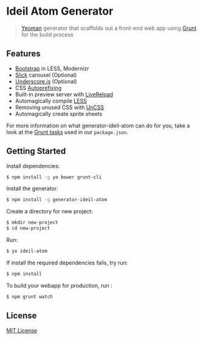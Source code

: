 # Ideil Atom Generator
> [Yeoman](http://yeoman.io/) generator that scaffolds out a front-end web app using [Grunt](http://gruntjs.com/) for the build process

## Features
- [Bootstrap](http://getbootstrap.com/) in LESS, Modernizr
- [Slick](https://github.com/kenwheeler/slick/) carousel (Optional)
- [Underscore.js](http://underscorejs.org/) (Optional)
- CSS [Autoprefixing](https://github.com/postcss/autoprefixer/) 
- Built-in preview server with [LiveReload](http://livereload.com/)
- Automagically compile [LESS](http://lesscss.org/)
- Removing unused CSS with [UnCSS](https://github.com/giakki/uncss)
- Automagically create sprite sheets

For more information on what generator-ideil-atom can do for you, take a look at the [Grunt tasks](https://github.com/ideil/generator-ideil-atom/blob/master/generators/app/templates/_package.json) used in our `package.json`.

## Getting Started
Install dependencies:
```sh
$ npm install -g yo bower grunt-cli
```
Install the generator:
```sh
$ npm install -g generator-ideil-atom
```
Create a directory for new project:
```sh
$ mkdir new-project
$ cd new-project
```
Run:
```sh
$ yo ideil-atom
```
If install the required dependencies fails, try run:
```sh
$ npm install
```
To build your webapp for production, run :
```sh
$ npm grunt watch
```
## License
[MIT License](https://en.wikipedia.org/wiki/MIT_License)

